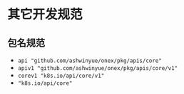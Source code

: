 # 其它开发规范

## 包名规范 

- `api "github.com/ashwinyue/onex/pkg/apis/core"`
- `apiv1 "github.com/ashwinyue/onex/pkg/apis/core/v1"`
- `corev1 "k8s.io/api/core/v1"`
- `"k8s.io/api/core"`
